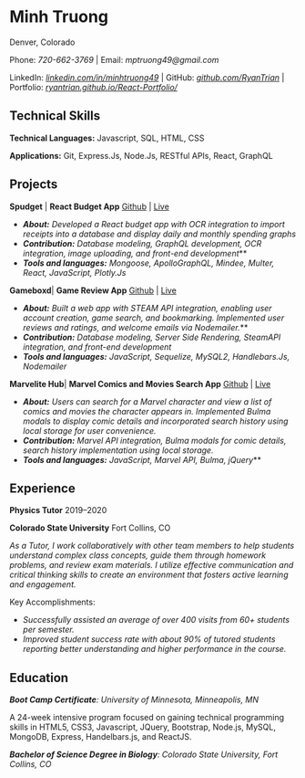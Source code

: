 # **Minh Truong** 

Denver, Colorado 

Phone: _720-662-3769_ | Email: _mptruong49@gmail.com_

LinkedIn: _[linkedin.com/in/minhtruong49](https://www.linkedin.com/in/minhtruong49/)_ | GitHub: _[github.com/RyanTrian](https://github.com/RyanTrian)_ | Portfolio: _[ryantrian.github.io/React-Portfolio/](https://ryantrian.github.io/React-Portfolio)_

## **Technical Skills**

**Technical Languages:** Javascript, SQL, HTML, CSS

**Applications:** Git, Express.Js, Node.Js, RESTful APIs, React, GraphQL

## **Projects**

**Spudget** | **React Budget App** [Github](https://github.com/WesleyLere/Gameboxd) | [Live](https://spudget.herokuapp.com/)

* _**About:** Developed a React budget app with OCR integration to import receipts into a database and display daily and monthly spending graphs_
* _**Contribution:** Database modeling, GraphQL development, OCR integration, image uploading, and front-end development_**
* _**Tools and languages:** Mongoose, ApolloGraphQL, Mindee, Multer, React, JavaScript, Plotly.Js_

**Gameboxd**| **Game Review App** [Github](https://github.com/WesleyLere/Gameboxd) | [Live](https://gamebox.herokuapp.com/)

* _**About:** Built a web app with STEAM API integration, enabling user account creation, game search, and bookmarking. Implemented user reviews and ratings, and welcome emails via Nodemailer._**
* _**Contribution:** Database modeling, Server Side Rendering, SteamAPI integration, and front-end development_
* _**Tools and languages:** JavaScript, Sequelize, MySQL2, Handlebars.Js, Nodemailer_

**Marvelite Hub**| **Marvel Comics and Movies Search App** [Github](https://github.com/kipschetnan/Marvelite-Hub) | [Live](https://kipschetnan.github.io/Marvelite-Hub/)

* _**About:** Users can search for a Marvel character and view a list of comics and movies the character appears in. Implemented Bulma modals to display comic details and incorporated search history using local storage for user convenience._
* _**Contribution:** Marvel API integration, Bulma modals for comic details, search history implementation using local storage._
* _**Tools and languages:** JavaScript, Marvel API, Bulma, jQuery_**

## **Experience**

**Physics Tutor**									2019–2020

**Colorado State University**							     Fort Collins, CO

_As a Tutor, I work collaboratively with other team members to help students understand complex class concepts, guide them through homework problems, and review exam materials. I utilize effective communication and critical thinking skills to create an environment that fosters active learning and engagement._

Key Accomplishments:

* _Successfully assisted an average of over 400 visits from 60+ students per semester._
* _Improved student success rate with about 90% of tutored students reporting better understanding and higher performance in the course._

## **Education**

_**Boot Camp Certificate**: University of Minnesota, Minneapolis, MN_

A 24-week intensive program focused on gaining technical programming skills in HTML5, CSS3, Javascript, JQuery, Bootstrap, Node.js, MySQL, MongoDB, Express, Handelbars.js, and ReactJS.

_**Bachelor of Science Degree in Biology**: Colorado State University, Fort Collins, CO_